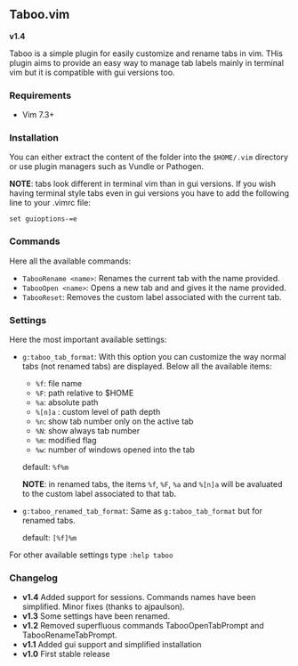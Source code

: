 ## Taboo.vim

**v1.4**

Taboo is a simple plugin for easily customize and rename tabs in vim. THis
plugin aims to provide an easy way to manage tab labels mainly in terminal vim
but it is compatible with gui versions too.


### Requirements
* Vim 7.3+


### Installation
You can either extract the content of the folder into the `$HOME/.vim`
directory or use plugin managers such as Vundle or Pathogen.

**NOTE**: tabs look different in terminal vim than in gui versions. If you wish
having terminal style tabs even in gui versions you have to add the following
line to your .vimrc file:  

```
set guioptions-=e
```


### Commands

Here all the available commands:

* `TabooRename <name>`: Renames the current tab with the name provided.
* `TabooOpen <name>`: Opens a new tab and and gives it the name provided. 
* `TabooReset`: Removes the custom label associated with the current tab.


### Settings

Here the most important available settings:

* `g:taboo_tab_format`: With this option you can customize the way normal tabs (not
  renamed tabs) are displayed. Below all the available items: 

    - `%f`: file name
    - `%F`: path relative to $HOME
    - `%a`: absolute path
    - `%[n]a` : custom level of path depth
    - `%n`: show tab number only on the active tab
    - `%N`: show always tab number
    - `%m`: modified flag
    - `%w`: number of windows opened into the tab

    default: `%f%m` 

    **NOTE**: in renamed tabs, the items `%f`, `%F`, `%a` and `%[n]a` will be avaluated to the custom label associated to that tab.

* `g:taboo_renamed_tab_format`: Same as `g:taboo_tab_format` but for renamed tabs.

    default: `[%f]%m` 

For other available settings type `:help taboo`


### Changelog

* **v1.4** Added support for sessions. Commands names have been simplified. Minor fixes (thanks to ajpaulson).  
* **v1.3** Some settings have been renamed.
* **v1.2** Removed superfluous commands TabooOpenTabPrompt and TabooRenameTabPrompt.
* **v1.1** Added gui support and simplified installation
* **v1.0** First stable release

